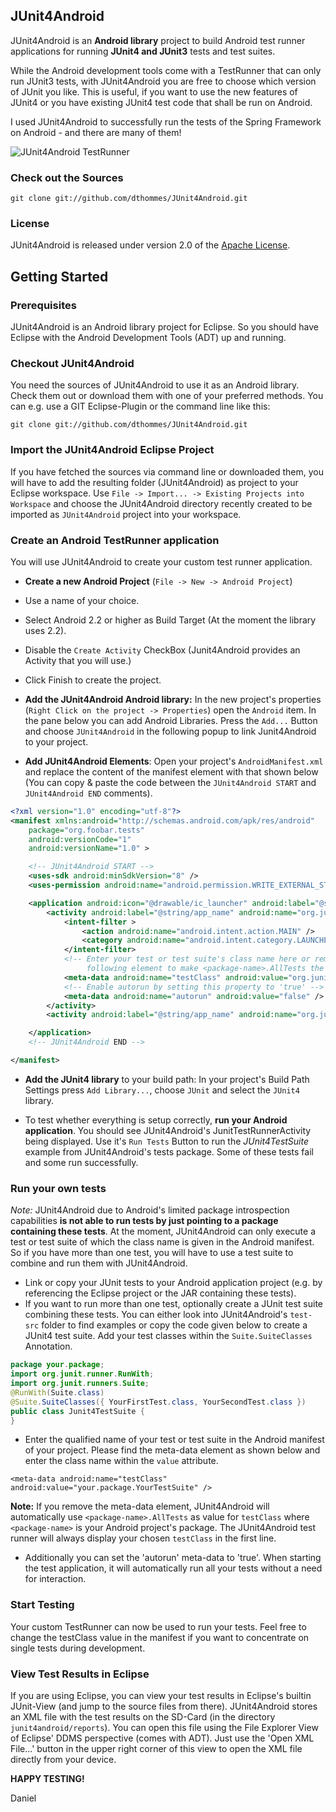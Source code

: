 ## JUnit4Android
JUnit4Android is an **Android library** project to build Android test runner applications for running **JUnit4 and JUnit3** tests and test suites.

While the Android development tools come with a TestRunner that can only run JUnit3 tests, with JUnit4Android you are free to choose which version
of JUnit you like. This is useful, if you want to use the new features of JUnit4 or you have existing JUnit4 test code that shall be run on Android.

I used JUnit4Android to successfully run the tests of the Spring Framework on Android - and there are many of them!

![JUnit4Android TestRunner](/dthommes/JUnit4Android/raw/master/doc/screenshot-testrunner.png)

### Check out the Sources
`git clone git://github.com/dthommes/JUnit4Android.git`

### License
JUnit4Android is released under version 2.0 of the
[Apache License](http://www.apache.org/licenses/LICENSE-2.0).

## Getting Started
### Prerequisites
JUnit4Android is an Android library project for Eclipse. So you should have Eclipse with the Android Development Tools (ADT) up and running.

### Checkout JUnit4Android
You need the sources of JUnit4Android to use it as an Android library. Check them out or download them with one of your preferred methods.
You can e.g. use a GIT Eclipse-Plugin or the command line like this:

`git clone git://github.com/dthommes/JUnit4Android.git`

### Import the JUnit4Android Eclipse Project
If you have fetched the sources via command line or downloaded them, you will have to add the resulting folder (JUnit4Android) as project
to your Eclipse workspace.
Use `File -> Import... -> Existing Projects into Workspace` and choose the JUnit4Android directory recently created to be imported as `JUnit4Android`
project into your workspace.

### Create an Android TestRunner application
You will use JUnit4Android to create your custom test runner application.

* **Create a new Android Project** (`File -> New -> Android Project`)
* Use a name of your choice.
* Select Android 2.2 or higher as Build Target (At the moment the library uses 2.2).
* Disable the `Create Activity` CheckBox (Junit4Android provides an Activity that you will use.)
* Click Finish to create the project.

* **Add the JUnit4Android Android library:** In the new project's properties (`Right Click on the project -> Properties`) open the `Android` item. In the pane below you can add Android Libraries.
  Press the `Add...` Button and choose `JUnit4Android` in the following popup to link Junit4Android to your project.
* **Add JUnit4Android Elements**: Open your project's `AndroidManifest.xml` and replace the content of the manifest element with that shown below (You can copy & paste
the code between the `JUnit4Android START` and `JUnit4Android END` comments).

```xml
<?xml version="1.0" encoding="utf-8"?>
<manifest xmlns:android="http://schemas.android.com/apk/res/android"
    package="org.foobar.tests"
    android:versionCode="1"
    android:versionName="1.0" >

    <!-- JUnit4Android START -->
    <uses-sdk android:minSdkVersion="8" />
    <uses-permission android:name="android.permission.WRITE_EXTERNAL_STORAGE" />

    <application android:icon="@drawable/ic_launcher" android:label="@string/app_name" >
        <activity android:label="@string/app_name" android:name="org.junit4android.JunitTestRunnerActivity" >
            <intent-filter >
                <action android:name="android.intent.action.MAIN" />
                <category android:name="android.intent.category.LAUNCHER" />
            </intent-filter>
            <!-- Enter your test or test suite's class name here or remove the
                 following element to make <package-name>.AllTests the class to be run as test. -->
            <meta-data android:name="testClass" android:value="org.junit4android.tests.Junit4TestSuite" />
            <!-- Enable autorun by setting this property to 'true' -->
            <meta-data android:name="autorun" android:value="false" />
        </activity>
        <activity android:label="@string/app_name" android:name="org.junit4android.TestResultDetailActivity" />

    </application>
    <!-- JUnit4Android END -->

</manifest>
```

* **Add the JUnit4 library** to your build path:
In your project's Build Path Settings press `Add Library...`, choose `JUnit` and select the `JUnit4` library.

* To test whether everything is setup correctly, **run your Android application**. You should see JUnit4Android's JunitTestRunnerActivity
  being displayed. Use it's `Run Tests` Button to run the *JUnit4TestSuite* example from JUnit4Android's tests package. Some of these tests
  fail and some run successfully.

### Run your own tests

*Note:* JUnit4Android due to Android's limited package introspection capabilities **is not able to run tests by just pointing to a package
containing these tests**. At the moment, JUnit4Android can only execute a test or test suite of which the class name is given in the Android manifest.
So if you have more than one test, you will have to use a test suite to combine and run them with JUnit4Android.

* Link or copy your JUnit tests to your Android application project (e.g. by referencing the Eclipse project or the JAR containing these tests).
* If you want to run more than one test, optionally create a JUnit test suite combining these tests.
You can either look into JUnit4Android's `test-src` folder to find examples or copy the code given below to create a
JUnit4 test suite. Add your test classes within the `Suite.SuiteClasses` Annotation.

```java
package your.package;
import org.junit.runner.RunWith;
import org.junit.runners.Suite;
@RunWith(Suite.class)
@Suite.SuiteClasses({ YourFirstTest.class, YourSecondTest.class })
public class Junit4TestSuite {
}
```

* Enter the qualified name of your test or test suite in the Android manifest of your project.
Please find the meta-data element as shown below and enter the class name within the `value` attribute.

```
<meta-data android:name="testClass" android:value="your.package.YourTestSuite" />
```

**Note:** If you remove the meta-data element, JUnit4Android will automatically use `<package-name>.AllTests` as value for `testClass` where `<package-name>`
is your Android project's package. The JUnit4Android test runner will always display your chosen `testClass` in the first line.

* Additionally you can set the 'autorun' meta-data to 'true'. When starting the test application, it will automatically run all your tests without a need for interaction.

### Start Testing

Your custom TestRunner can now be used to run your tests. Feel free to change the testClass value in the manifest if you want to concentrate
on single tests during development.

### View Test Results in Eclipse

If you are using Eclipse, you can view your test results in Eclipse's builtin JUnit-View (and jump to the source files from there). JUnit4Android stores an XML file with the test results on the SD-Card (in the directory `junit4android/reports`). You can open this file using the
File Explorer View of Eclipse' DDMS perspective (comes with ADT). Just use the 'Open XML File...' button in the upper right corner of this view to open the XML file directly from your device.

**HAPPY TESTING!**

Daniel